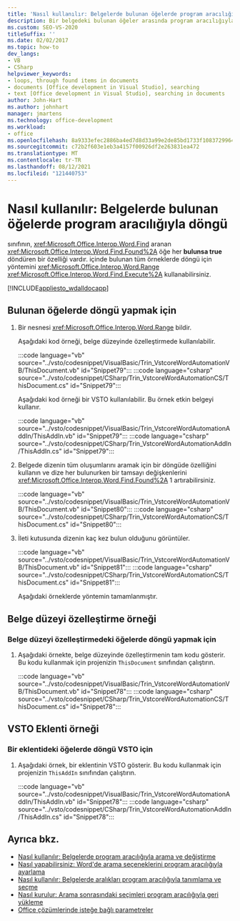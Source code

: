 ```yaml
---
title: 'Nasıl kullanılır: Belgelerde bulunan öğelerde program aracılığıyla döngü'
description: Bir belgedeki bulunan öğeler arasında program aracılığıyla döngü Microsoft Word bilgi edinmek için Visual Studio.
ms.custom: SEO-VS-2020
titleSuffix: ''
ms.date: 02/02/2017
ms.topic: how-to
dev_langs:
- VB
- CSharp
helpviewer_keywords:
- loops, through found items in documents
- documents [Office development in Visual Studio], searching
- text [Office development in Visual Studio], searching in documents
author: John-Hart
ms.author: johnhart
manager: jmartens
ms.technology: office-development
ms.workload:
- office
ms.openlocfilehash: 8a9333efec2886ba4ed7d8d33a99e2de85bd1733f10837299643cae0c19a9f30
ms.sourcegitcommit: c72b2f603e1eb3a4157f00926df2e263831ea472
ms.translationtype: MT
ms.contentlocale: tr-TR
ms.lasthandoff: 08/12/2021
ms.locfileid: "121440753"
---
```

# <a name="how-to-programmatically-loop-through-found-items-in-documents"></a>Nasıl kullanılır: Belgelerde bulunan öğelerde program aracılığıyla döngü
  sınıfının, <xref:Microsoft.Office.Interop.Word.Find> aranan <xref:Microsoft.Office.Interop.Word.Find.Found%2A> öğe her **bulunsa true** döndüren bir özelliği vardır. içinde bulunan tüm örneklerde döngü için yöntemini <xref:Microsoft.Office.Interop.Word.Range> <xref:Microsoft.Office.Interop.Word.Find.Execute%2A> kullanabilirsiniz.

 [!INCLUDE[appliesto_wdalldocapp](../vsto/includes/appliesto-wdalldocapp-md.md)]

## <a name="to-loop-through-found-items"></a>Bulunan öğelerde döngü yapmak için

1. Bir nesnesi <xref:Microsoft.Office.Interop.Word.Range> bildir.

    Aşağıdaki kod örneği, belge düzeyinde özelleştirmede kullanılabilir.

    :::code language="vb" source="../vsto/codesnippet/VisualBasic/Trin_VstcoreWordAutomationVB/ThisDocument.vb" id="Snippet79":::
    :::code language="csharp" source="../vsto/codesnippet/CSharp/Trin_VstcoreWordAutomationCS/ThisDocument.cs" id="Snippet79":::

    Aşağıdaki kod örneği bir VSTO kullanılabilir. Bu örnek etkin belgeyi kullanır.

    :::code language="vb" source="../vsto/codesnippet/VisualBasic/Trin_VstcoreWordAutomationAddIn/ThisAddIn.vb" id="Snippet79":::
    :::code language="csharp" source="../vsto/codesnippet/CSharp/Trin_VstcoreWordAutomationAddIn/ThisAddIn.cs" id="Snippet79":::

2. Belgede dizenin tüm oluşumlarını aramak için bir döngüde özelliğini kullanın ve dize her bulunurken bir tamsayı değişkenlerini <xref:Microsoft.Office.Interop.Word.Find.Found%2A> 1 artırabilirsiniz.

    :::code language="vb" source="../vsto/codesnippet/VisualBasic/Trin_VstcoreWordAutomationVB/ThisDocument.vb" id="Snippet80":::
    :::code language="csharp" source="../vsto/codesnippet/CSharp/Trin_VstcoreWordAutomationCS/ThisDocument.cs" id="Snippet80":::

3. İleti kutusunda dizenin kaç kez bulun olduğunu görüntüler.

    :::code language="vb" source="../vsto/codesnippet/VisualBasic/Trin_VstcoreWordAutomationVB/ThisDocument.vb" id="Snippet81":::
    :::code language="csharp" source="../vsto/codesnippet/CSharp/Trin_VstcoreWordAutomationCS/ThisDocument.cs" id="Snippet81":::

   Aşağıdaki örneklerde yöntemin tamamlanmıştır.

## <a name="document-level-customization-example"></a>Belge düzeyi özelleştirme örneği

### <a name="to-loop-through-items-in-a-document-level-customization"></a>Belge düzeyi özelleştirmedeki öğelerde döngü yapmak için

1. Aşağıdaki örnekte, belge düzeyinde özelleştirmenin tam kodu gösterir. Bu kodu kullanmak için projenizin `ThisDocument` sınıfından çalıştırın.

     :::code language="vb" source="../vsto/codesnippet/VisualBasic/Trin_VstcoreWordAutomationVB/ThisDocument.vb" id="Snippet78":::
     :::code language="csharp" source="../vsto/codesnippet/CSharp/Trin_VstcoreWordAutomationCS/ThisDocument.cs" id="Snippet78":::

## <a name="vsto-add-in-example"></a>VSTO Eklenti örneği

### <a name="to-loop-through-items-in-a-vsto-add-in"></a>Bir eklentideki öğelerde döngü VSTO için

1. Aşağıdaki örnek, bir eklentinin VSTO gösterir. Bu kodu kullanmak için projenizin `ThisAddIn` sınıfından çalıştırın.

     :::code language="vb" source="../vsto/codesnippet/VisualBasic/Trin_VstcoreWordAutomationAddIn/ThisAddIn.vb" id="Snippet78":::
     :::code language="csharp" source="../vsto/codesnippet/CSharp/Trin_VstcoreWordAutomationAddIn/ThisAddIn.cs" id="Snippet78":::

## <a name="see-also"></a>Ayrıca bkz.
- [Nasıl kullanılır: Belgelerde program aracılığıyla arama ve değiştirme](../vsto/how-to-programmatically-search-for-and-replace-text-in-documents.md)
- [Nasıl yapabilirsiniz: Word'de arama seçeneklerini program aracılığıyla ayarlama](../vsto/how-to-programmatically-set-search-options-in-word.md)
- [Nasıl kullanılır: Belgelerde aralıkları program aracılığıyla tanımlama ve seçme](../vsto/how-to-programmatically-define-and-select-ranges-in-documents.md)
- [Nasıl kurulur: Arama sonrasındaki seçimleri program aracılığıyla geri yükleme](../vsto/how-to-programmatically-restore-selections-after-searches.md)
- [Office çözümlerinde isteğe bağlı parametreler](../vsto/optional-parameters-in-office-solutions.md)
